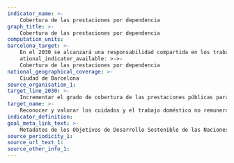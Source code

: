 ```yaml
---
indicator_name: >-
    Cobertura de las prestaciones por dependencia
graph_title: >-
    Cobertura de las prestaciones por dependencia
computation_units:
barcelona_target: >-
    En el 2030 se alcanzará una responsabilidad compartida en los trabajos del hogar y de cuidados, tanto dentro de las familias como entre familias, empresas y Administración pública>-
    ational_indicator_available: >->-
    Cobertura de las prestaciones por dependencia
national_geographical_coverage: >-
    Ciudad de Barcelona
source_organisation_1: 
target_line_2030: >-
    Incrementar el grado de cobertura de las prestaciones públicas para financiar las necesidades de cuidado. Valor hito 2030: Pendiente de determinar
target_name: >-
    Reconocer y valorar los cuidados y el trabajo doméstico no remunerados, mediante la prestación de servicios públicos, la provisión de infraestructuras y la formulación de políticas de protección social, así como mediante la promoción de la responsabilidad compartida en el hogar y la familia, según proceda en cada país
indicator_definition:
goal_meta_link_text: >-
    Metadatos de los Objetivos de Desarrollo Sostenible de las Naciones Unidas (pdf 894kB)
source_periodicity_1: 
source_url_text_1: 
source_other_info_1: 
---
```

